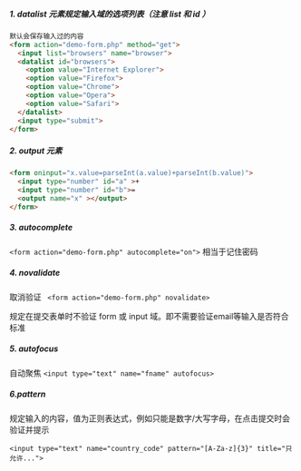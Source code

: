 ##### 1. datalist 元素规定输入域的选项列表（注意 list 和 id ）

```html
默认会保存输入过的内容
<form action="demo-form.php" method="get">
  <input list="browsers" name="browser">
  <datalist id="browsers">
    <option value="Internet Explorer">
    <option value="Firefox">
    <option value="Chrome">
    <option value="Opera">
    <option value="Safari">
  </datalist>
  <input type="submit">
</form>
```

##### 2. output 元素

```html
<form oninput="x.value=parseInt(a.value)+parseInt(b.value)">
  <input type="number" id="a" >+
  <input type="number" id="b">=
  <output name="x" ></output>
</form>
```

##### 3. autocomplete

`<form action="demo-form.php" autocomplete="on">` 相当于记住密码

##### 4. novalidate

取消验证  ` <form action="demo-form.php" novalidate>`

规定在提交表单时不验证 form 或 input 域。即不需要验证email等输入是否符合标准

##### 5. autofocus

自动聚焦 `<input type="text" name="fname" autofocus>`

##### 6.pattern 

 规定输入的内容，值为正则表达式，例如只能是数字/大写字母，在点击提交时会验证并提示

`<input type="text" name="country_code" pattern="[A-Za-z]{3}" title="只允许...">`